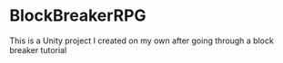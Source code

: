 # BlockBreakerRPG

This is a Unity project I created on my own after going through a block breaker tutorial
